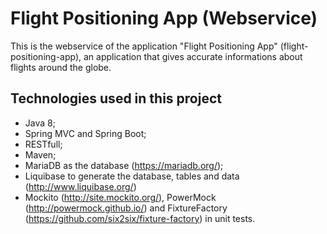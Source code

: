 # Flight Positioning App (Webservice)

This is the webservice of the application "Flight Positioning App" (flight-positioning-app), an application that gives accurate informations about flights around the globe.

## Technologies used in this project

- Java 8;
- Spring MVC and Spring Boot;
- RESTfull;
- Maven;
- MariaDB as the database (https://mariadb.org/);
- Liquibase to generate the database, tables and data (http://www.liquibase.org/)
- Mockito (http://site.mockito.org/), PowerMock (http://powermock.github.io/) and FixtureFactory (https://github.com/six2six/fixture-factory) in unit tests.